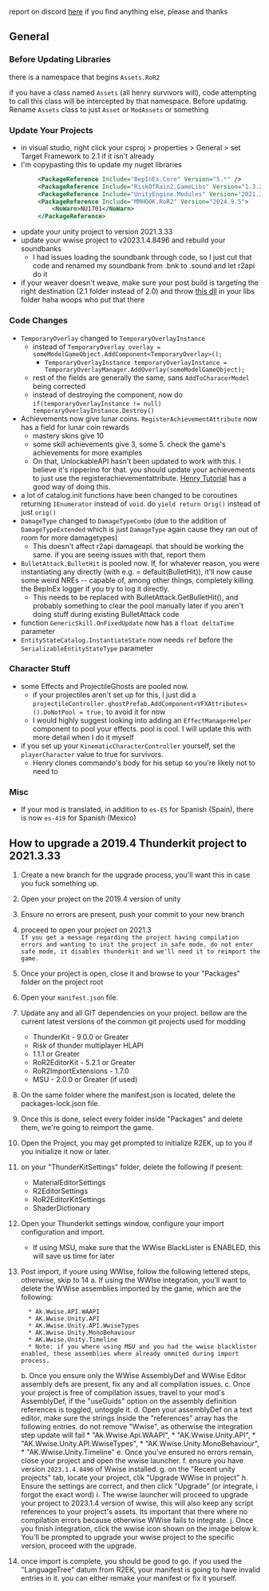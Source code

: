 report on discord [here](https://discord.com/channels/562704639141740588/1279030064192950382) if you find anything else, please and thanks

## General
### Before Updating Libraries
there is a namespace that begins `Assets.RoR2`

if you have a class named `Assets` (all henry survivors will), code attempting to call this class will be intercepted by that namespace. Before updating. Rename `Assets` class to  just `Asset` or `ModAssets` or something

### Update Your Projects
- in visual studio, right click your csproj > properties > General > set Target Framework to 2.1 if it isn't already
- I'm copypasting this to update my nuget libraries
```xml
        <PackageReference Include="BepInEx.Core" Version="5.*" />
        <PackageReference Include="RiskOfRain2.GameLibs" Version="1.3.2-r.1" />
        <PackageReference Include="UnityEngine.Modules" Version="2021.3.33" />
        <PackageReference Include="MMHOOK.RoR2" Version="2024.9.5">
            <NoWarn>NU1701</NoWarn>
        </PackageReference>
```
- update your unity project to version 2021.3.33
- update your wwise project to v2023.1.4.8496 and rebuild your soundbanks
  - I had issues loading the soundbank through code, so I just cut that code and renamed my soundbank from .bnk to .sound and let r2api do it
- if your weaver doesn't weave, make sure your post build is targeting the right destination (2.1 folder instead of 2.0) and throw [this dll](https://cdn.discordapp.com/attachments/1279030064192950382/1279663585189953577/netstandard.dll?ex=66d54315&is=66d3f195&hm=aabf2c9d2c7931a1fd4e044a960e0f755e2a3d0fd461c68453e9376855b3894d&) in your libs folder haha woops who put that there 

### Code Changes
- `TemporaryOverlay` changed to `TemporaryOverlayInstance`
  - instead of `TemporaryOverlay overlay = someModelGameObject.AddComponent<TemporaryOverlay>();`
    - `TemporaryOverlayInstance temporaryOverlayInstance = TemporaryOverlayManager.AddOverlay(someModelGameObject);`
  - rest of the fields are generally the same, sans `AddToCharacerModel` being corrected
  - instead of destroying the component, now do `if(temporaryOverlayInstance != null) temporaryOverlayInstance.Destroy()`
- Achievements now give lunar coins. `RegisterAchievementAttribute` now has a field for lunar coin rewards
  - mastery skins give 10
  - some skill achievements give 3, some 5. check the game's achievements for more examples
  - On that, UnlockableAPI hasn't been updated to work with this. I believe it's ripperino for that. you should update your achievements to just use the registerachievementattribute. [Henry Tutorial](https://github.com/ArcPh1r3/HenryTutorial/wiki/Tutorial#6-unlockables-and-achievements) has a good way of doing this.
- a lot of catalog.init functions have been changed to be coroutines returning `IEnumerator` instead of `void`. do `yield return Orig()` instead of just `orig()`
- `DamageType` changed to `DamageTypeCombo` (due to the addition of `DamageTypeExtended` which is just `DamageType` again cause they ran out of room for more damagetypes)
  - This doesn't affect r2api damageapi. that should be working the same. if you are seeing issues with that, report them
- `BulletAttack.BulletHit` is pooled now. If, for whatever reason, you were instantiating any directly (with e.g. = default(BulletHit)), it'll now cause some weird NREs -- capable of, among other things, completely killing the BepInEx logger if you try to log it directly. 
  - This needs to be replaced with BulletAttack.GetBulletHit(), and probably something to clear the pool manually later if you aren't doing stuff during existing BulletAttack code
- function `GenericSkill.OnFixedUpdate` now has a `float deltaTime` parameter
- `EntityStateCatalog.InstantiateState` now needs `ref` before the `SerializableEntityStateType` parameter

### Character Stuff
- some Effects and ProjectileGhosts are pooled now. 
  - if your projectiles aren't set up for this, I just did a `projectileController.ghostPrefab.AddComponent<VFXAttributes>().DoNotPool = true;` to avoid it for now
  - I would highly suggest looking into adding an `EffectManagerHelper` component to pool your effects. pool is cool. I will update this with more detail when I do it myself
- if you set up your `KinematicCharacterController` yourself, set the `playerCharacter` value to true for survivors.
  - Henry clones commando's body for his setup so you're likely not to need to

### Misc
- If your mod is translated, in addition to `es-ES` for Spanish (Spain), there is now `es-419` for Spanish (Mexico)

## How to upgrade a 2019.4 Thunderkit project to 2021.3.33

1. Create a new branch for the upgrade process, you'll want this in case you fuck something up.
2. Open your project on the 2019.4 version of unity
3. Ensure no errors are present, push your commit to your new branch
4. proceed to open your project on 2021.3  
``If you get a message regarding the project having compilation errors and wanting to init the project in safe mode, do not enter safe mode, it disables thunderkit and we'll need it to reimport the game.``
5. Once your project is open, close it and browse to your "Packages" folder on the project root
6. Open your ``manifest.json`` file.
7. Update any and all GIT dependencies on your project. bellow are the current latest versions of the common git projects used for modding  
    - ThunderKit - 9.0.0 or Greater  
    - Risk of thunder multiplayer HLAPI  
    - 1.1.1 or Greater  
    - RoR2EditorKit - 5.2.1 or Greater  
    - RoR2ImportExtensions - 1.7.0  
    - MSU - 2.0.0 or Greater (if used)
8. On the same folder where the manifest.json is located, delete the packages-lock.json file.
9. Once this is done, select every folder inside "Packages" and delete them, we're going to reimport the game.
10. Open the Project, you may get prompted to initialize R2EK, up to you if you initialize it now or later.
11. on your "ThunderKitSettings" folder, delete the following if present:
      * MaterialEditorSettings
      * R2EditorSettings
      * RoR2EditorKitSettings
      * ShaderDictionary
12. Open your Thunderkit settings window, configure your import configuration and import.
    * If using MSU, make sure that the WWise BlackLister is ENABLED, this will save us time for later

13. Post import, if youre using WWIse, follow the following lettered steps, otherwise, skip to 14
    a. If using the WWIse integration, you'll want to delete the WWise assemblies imported by the game, which are the following:

          * Ak.Wwise.API.WAAPI
          * AK.Wwise.Unity.API
          * AK.Wwise.Unity.API.WwiseTypes
          * AK.Wwise.Unity.MonoBehaviour
          * AK.Wwise.Unity.Timeline
          * Note: if you where using MSU and you had the wwise blacklister enabled, these assemblies where already ommited during import process.
    b. Once you ensure only the WWise AssemblyDef and WWise Editor assembly defs are present, fix any and all compilation issues.
    c. Once your project is free of compilation issues, travel to your mod's AssemblyDef, if the "useGuids" option on the assembly definition references is toggled, untoggle it.
    d. Open your assemblyDef on a text editor, make sure the strings inside the "references" array has the following entries. do not remove "Wwise", as otherwise the integration step update will fail
          * "Ak.Wwise.Api.WAAPI",
          * "AK.Wwise.Unity.API",
          * "AK.Wwise.Unity.API.WwiseTypes",
          * "AK.Wwise.Unity.MonoBehaviour",
          * "AK.Wwise.Unity.Timeline"
    e. Once you've ensured no errors remain, close your project and open the wwise launcher.
    f. ensure you have version ``2023.1.4.8496`` of Wwise installed.
    g. on the "Recent unity projects" tab, locate your project, clik "Upgrade WWise in project"
    h. Ensure the settings are correct, and then click "Upgrade" (or integrate, i forgot the exact word)
    i. The wwise launcher will proceed to upgrade your project to 2023.1.4 version of wwise, this will also keep any script references to your project's assets. Its important that there where no compilation errors because otherwise WWise fails to integrate.
    j. Once you finish integration, click the wwise icon shown on the image below
    k. You'll be prompted to upgrade your wwise project to the specific version, proceed with the upgrade.
14. once import is complete, you should be good to go. if you used the "LanguageTree" datum from R2EK, your manifest is going to have invalid entries in it. you can either remake your manifest or fix it yourself.